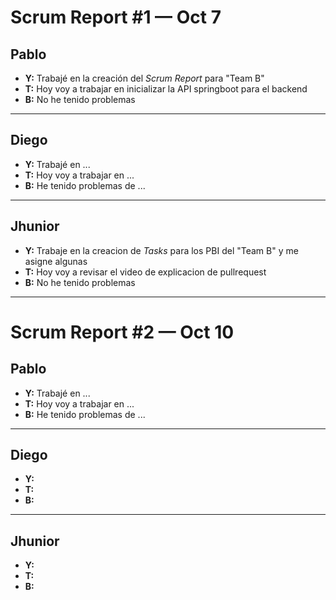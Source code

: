 # Scrum Report #1 — Oct 7

## Pablo
- **Y:** Trabajé en la creación del *Scrum Report* para "Team B"  
- **T:** Hoy voy a trabajar en inicializar la API springboot para el backend 
- **B:** No he tenido problemas   

---

## Diego
- **Y:** Trabajé en ...  
- **T:** Hoy voy a trabajar en ...  
- **B:** He tenido problemas de ...  

---

## Jhunior
- **Y:**  Trabaje en la creacion de *Tasks* para los PBI del "Team B" y me asigne algunas
- **T:**  Hoy voy a revisar el video de explicacion de pullrequest
- **B:**  No he tenido problemas

---

# Scrum Report #2 — Oct 10

## Pablo
- **Y:** Trabajé en ...  
- **T:** Hoy voy a trabajar en ...  
- **B:** He tenido problemas de ...  

---

## Diego
- **Y:**  
- **T:**  
- **B:**  

---

## Jhunior
- **Y:**  
- **T:**  
- **B:**  
